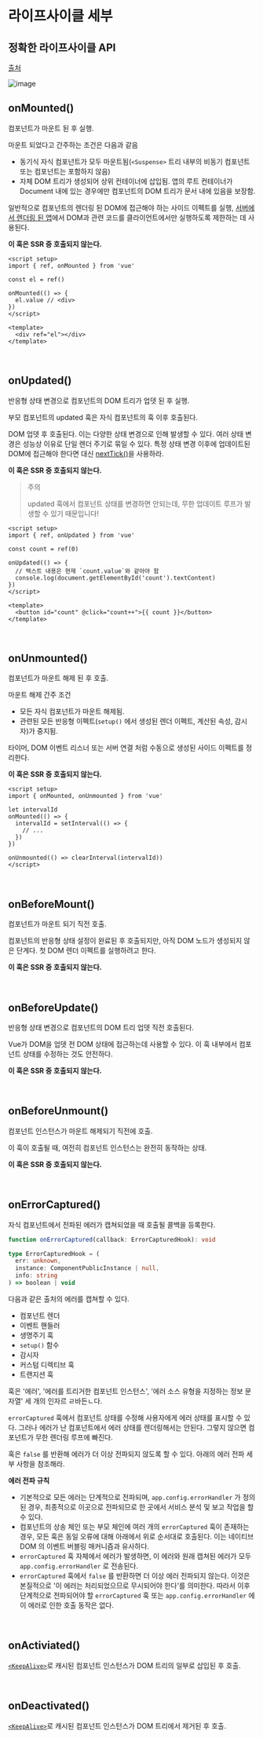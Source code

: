 # 라이프사이클 세부

## 정확한 라이프사이클 API

[출처](https://ko.vuejs.org/guide/essentials/lifecycle.html#lifecycle-diagram)

![image](https://github.com/pozafly/TIL/assets/59427983/0237b70b-5539-4510-a905-b387338b9919)

## onMounted()

컴포넌트가 마운트 된 후 실행.

마운트 되었다고 간주하는 조건은 다음과 같음

- 동기식 자식 컴포넌트가 모두 마운트됨(`<Suspense>` 트리 내부의 비동기 컴포넌트 또는 컴포넌트는 포함하지 않음)
- 자체 DOM 트리가 생성되어 상위 컨테이너에 삽입됨. 앱의 루트 컨테이너가 Document 내에 있는 경우에만 컴포넌트의 DOM 트리가 문서 내에 있음을 보장함.

일반적으로 컴포넌트의 렌더링 된 DOM에 접근해야 하는 사이드 이펙트를 실행, [서버에서 렌더링 된 앱](https://ko.vuejs.org/guide/scaling-up/ssr.html)에서 DOM과 관련 코드를 클라이언트에서만 실행하도록 제한하는 데 사용된다.

**이 훅은 SSR 중 호출되지 않는다.**

```vue
<script setup>
import { ref, onMounted } from 'vue'

const el = ref()

onMounted(() => {
  el.value // <div>
})
</script>

<template>
  <div ref="el"></div>
</template>
```

<br/>

## onUpdated()

반응형 상태 변경으로 컴포넌트의 DOM 트리가 업뎃 된 후 실행.

부모 컴포넌트의 updated 훅은 자식 컴포넌트의 훅 이후 호출된다.

DOM 업뎃 후 호출된다. 이는 다양한 상태 변경으로 인해 발생할 수 있다. 여러 상태 변경은 성능상 이유로 단일 렌더 주기로 묶일 수 있다. 특정 상태 변경 이후에 업데이트된 DOM에 접근해야 한다면 대신 [nextTick()](https://ko.vuejs.org/api/general.html#nexttick)을 사용하라.

**이 훅은 SSR 중 호출되지 않는다.**

> 주의
>
> updated 훅에서 컴포넌트 상태를 변경하면 안되는데, 무한 업데이트 루프가 발생할 수 있기 때문입니다!

```vue
<script setup>
import { ref, onUpdated } from 'vue'

const count = ref(0)

onUpdated(() => {
  // 텍스트 내용은 현재 `count.value`와 같아야 함
  console.log(document.getElementById('count').textContent)
})
</script>

<template>
  <button id="count" @click="count++">{{ count }}</button>
</template>
```

<br/>

## onUnmounted()

컴포넌트가 마운트 해제 된 후 호출.

마운트 해제 간주 조건

- 모든 자식 컴포넌트가 마운트 해제됨.
- 관련된 모든 반응형 이펙트(`setup()` 에서 생성된 렌더 이펙트, 계산된 속성, 감시자)가 중지됨.

타이머, DOM 이벤트 리스너 또는 서버 연결 처럼 수동으로 생성된 사이드 이펙트를 정리한다.

**이 훅은 SSR 중 호출되지 않는다.**

```vue
<script setup>
import { onMounted, onUnmounted } from 'vue'

let intervalId
onMounted(() => {
  intervalId = setInterval(() => {
    // ...
  })
})

onUnmounted(() => clearInterval(intervalId))
</script>
```

<br/>

## onBeforeMount()

컴포넌트가 마운트 되기 직전 호출.

컴포넌트의 반응형 상태 설정이 완료된 후 호출되지만, 아직 DOM 노드가 생성되지 않은 단계다. 첫 DOM 렌더 이펙트를 실행하려고 한다.

**이 훅은 SSR 중 호출되지 않는다.**

<br/>

## onBeforeUpdate()

반응형 상태 변경으로 컴포넌트의 DOM 트리 업뎃 직전 호출된다.

Vue가 DOM을 업뎃 전 DOM 상태에 접근하는데 사용할 수 있다. 이 훅 내부에서 컴포넌트 상태를 수정하는 것도 안전하다.

**이 훅은 SSR 중 호출되지 않는다.**

<br/>

## onBeforeUnmount()

컴포넌트 인스턴스가 마운트 해제되기 직전에 호출.

이 훅이 호출될 때, 여전히 컴포넌트 인스턴스는 완전히 동작하는 상태.

**이 훅은 SSR 중 호출되지 않는다.**

<br/>

## onErrorCaptured()

자식 컴포넌트에서 전파된 에러가 캡쳐되었을 때 호출될 콜백을 등록한다.

```ts
function onErrorCaptured(callback: ErrorCapturedHook): void

type ErrorCapturedHook = (
  err: unknown,
  instance: ComponentPublicInstance | null,
  info: string
) => boolean | void
```

다음과 같은 출처의 에러를 캡쳐할 수 있다.

- 컴포넌트 렌더
- 이벤트 핸들러
- 생명주기 훅
- `setup()` 함수
- 감시자
- 커스텀 디렉티브 훅
- 트랜지션 훅

훅은 '에러', '에러를 트리거한 컴포넌트 인스턴스', '에러 소스 유형을 지정하는 정보 문자열' 세 개의 인자르 ㄹ바든ㄴ다.

`errorCaptured` 훅에서 컴포넌트 상태를 수정해 사용자에게 에러 상태를 표시할 수 있다. 그러나 에러가 난 컴포넌트에서 에러 상태를 렌더링해서는 안된다. 그렇지 않으면 컴포넌트가 무한 렌더링 루프에 빠진다.

혹은 `false` 를 반환해 에러가 더 이상 전파되지 않도록 할 수 있다. 아래의 에러 전파 세부 사항을 참조해라.

**에러 전파 규칙**

- 기본적으로 모든 에러는 단계적으로 전파되며, `app.config.errorHandler` 가 정의된 경우, 최종적으로 이곳으로 전파되므로 한 곳에서 서비스 분석 및 보고 작업을 할 수 있다.
- 컴포넌트의 상송 체인 또는 부모 체인에 여러 개의 `errorCaptured` 훅이 존재하는 경우, 모든 훅은 동일 오류에 대해 아래에서 위로 순서대로 호출된다. 이는 네이티브 DOM 의 이벤트 버블링 매커니즘과 유사하다.
- `errorCaptured` 훅 자체에서 에러가 발생하면, 이 에러와 원래 캡쳐된 에러가 모두 `app.config.errorHandler` 로 전송된다.
- `errorCaptured` 훅에서 `false` 를 반환하면 더 이상 에러 전파되지 않는다. 이것은 본질적으로 '이 에러는 처리되었으므로 무시되어야 한다'를 의미한다. 따라서 이후 단계적으로 전파되어야 할 `errorCaptured` 훅 또는 `app.config.errorHandler` 에 이 에러로 인한 호출 동작은 없다.

<br/>

## onActiviated()

[`<KeepAlive>`](https://ko.vuejs.org/api/built-in-components.html#keepalive)로 캐시된 컴포넌트 인스턴스가 DOM 트리의 일부로 삽입된 후 호출.

<br/>

## onDeactivated()

[`<KeepAlive>`](https://ko.vuejs.org/api/built-in-components.html#keepalive)로 캐시된 컴포넌트 인스턴스가 DOM 트리에서 제거된 후 호출.
